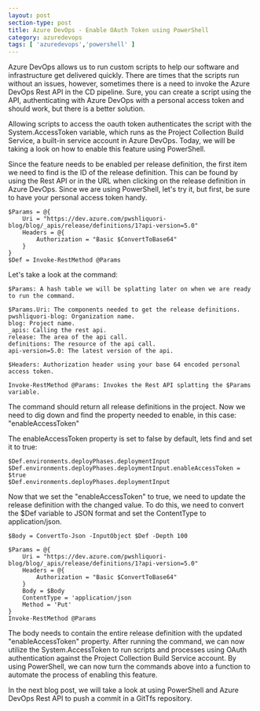 ```yaml
---
layout: post
section-type: post
title: Azure DevOps - Enable OAuth Token using PowerShell
category: azuredevops
tags: [ 'azuredevops','powershell' ]
---
```


Azure DevOps allows us to run custom scripts to help our software and infrastructure get delivered quickly. There are times that the scripts run without an issues, however, sometimes there is a need to invoke the Azure DevOps Rest API in the CD pipeline. Sure, you can create a script using the API, authenticating with Azure DevOps with a personal access token and should work, but there is a better solution.

Allowing scripts to access the oauth token authenticates the script with the System.AccessToken variable, which runs as the Project Collection Build Service, a built-in service account in Azure DevOps. Today, we will be taking a look on how to enable this feature using PowerShell. 

Since the feature needs to be enabled per release definition, the first item we need to find is the ID of the release definition. This can be found by using the Rest API or in the URL when clicking on the release definition in Azure DevOps. Since we are using PowerShell, let's try it, but first, be sure to have your personal access token handy.

```
$Params = @{
    Uri = "https://dev.azure.com/pwshliquori-blog/blog/_apis/release/definitions/1?api-version=5.0"
    Headers = @{
        Authorization = "Basic $ConvertToBase64"
    }
}
$Def = Invoke-RestMethod @Params
```

Let's take a look at the command:
```
$Params: A hash table we will be splatting later on when we are ready to run the command.
```
```
$Params.Uri: The components needed to get the release definitions.  
pwshliquori-blog: Organization name.  
blog: Project name.  
_apis: Calling the rest api.  
release: The area of the api call.  
definitions: The resource of the api call.  
api-version=5.0: The latest version of the api. 
```
```
$Headers: Authorization header using your base 64 encoded personal access token.
```
```
Invoke-RestMethod @Params: Invokes the Rest API splatting the $Params variable.
```

The command should return all release definitions in the project. Now we need to dig down and find the property needed to enable, in this case: "enableAccessToken"

The enableAccessToken property is set to false by default, lets find and set it to true:

```
$Def.environments.deployPhases.deploymentInput
$Def.environments.deployPhases.deploymentInput.enableAccessToken = $true
$Def.environments.deployPhases.deploymentInput
```

Now that we set the "enableAccessToken" to true, we need to update the release definition with the changed value. To do this, we need to convert the $Def variable to JSON format and set the ContentType to application/json.

```
$Body = ConvertTo-Json -InputObject $Def -Depth 100

$Params = @{
    Uri = "https://dev.azure.com/pwshliquori-blog/blog/_apis/release/definitions/1?api-version=5.0"
    Headers = @{
        Authorization = "Basic $ConvertToBase64"
    }
    Body = $Body
    ContentType = 'application/json
    Method = 'Put'
}
Invoke-RestMethod @Params
```

The body needs to contain the entire release definition with the updated "enableAccessToken" property. After running the command, we can now utilize the System.AccessToken to run scripts and processes using OAuth authentication against the Project Collection Build Service account. By using PowerShell, we can now turn the commands above into a function to automate the process of enabling this feature. 

In the next blog post, we will take a look at using PowerShell and Azure DevOps Rest API to push a commit in a GitTfs repository.
